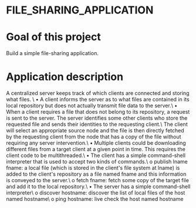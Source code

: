 
# FILE_SHARING_APPLICATION
# Goal of this project
Build a simple file-sharing application.
# Application description
 A centralized server keeps track of which clients are connected and storing what files. \\
• A client informs the server as to what files are contained in its local repository but does not actually transmit
file data to the server.\\
• When a client requires a file that does not belong to its repository, a request is sent to the server. The server
identifies some other clients who store the requested file and sends their identities to the requesting client.\\
The client will select an appropriate source node and the file is then directly fetched by the requesting client
from the node that has a copy of the file without requiring any server intervention.\\
• Multiple clients could be downloading different files from a target client at a given point in time. This requires
the client code to be multithreaded.\\
• The client has a simple command-shell interpreter that is used to accept two kinds of commands.\\
o publish lname fname: a local file (which is stored in the client's file system at lname) is added to the
client's repository as a file named fname and this information is conveyed to the server.\\
o fetch fname: fetch some copy of the target file and add it to the local repository.\\
• The server has a simple command-shell interpreter\\
o discover hostname: discover the list of local files of the host named hostname\\
o ping hostname: live check the host named hostname

